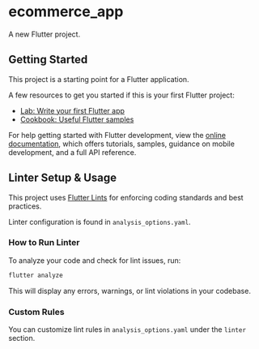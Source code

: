 # ecommerce_app

A new Flutter project.

## Getting Started

This project is a starting point for a Flutter application.

A few resources to get you started if this is your first Flutter project:

- [Lab: Write your first Flutter app](https://docs.flutter.dev/get-started/codelab)
- [Cookbook: Useful Flutter samples](https://docs.flutter.dev/cookbook)

For help getting started with Flutter development, view the
[online documentation](https://docs.flutter.dev/), which offers tutorials,
samples, guidance on mobile development, and a full API reference.

## Linter Setup & Usage

This project uses [Flutter Lints](https://pub.dev/packages/flutter_lints) for enforcing coding standards and best practices.

Linter configuration is found in `analysis_options.yaml`.

### How to Run Linter

To analyze your code and check for lint issues, run:

```powershell
flutter analyze
```

This will display any errors, warnings, or lint violations in your codebase.

### Custom Rules

You can customize lint rules in `analysis_options.yaml` under the `linter` section.
